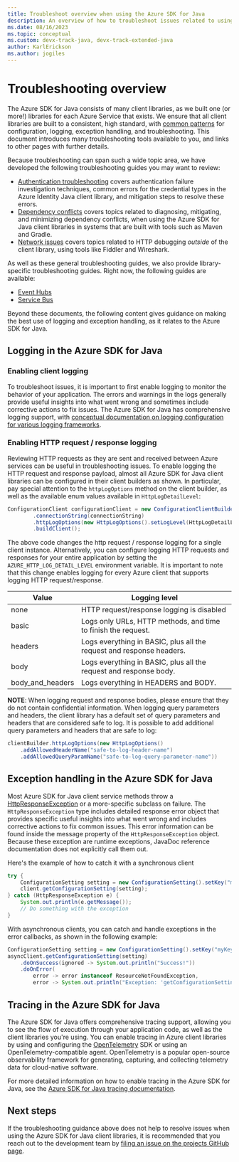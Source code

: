 ```yaml
---
title: Troubleshoot overview when using the Azure SDK for Java
description: An overview of how to troubleshoot issues related to using the Azure SDK for Java
ms.date: 08/16/2023
ms.topic: conceptual
ms.custom: devx-track-java, devx-track-extended-java
author: KarlErickson
ms.author: jogiles
---
```


# Troubleshooting overview

The Azure SDK for Java consists of many client libraries, as we built one (or more!) libraries for each Azure Service that exists. We ensure that all client libraries are built to a consistent, high standard, with [common patterns](overview.md) for configuration, logging, exception handling, and troubleshooting. This document introduces many troubleshooting tools available to you, and links to other pages with further details.

Because troubleshooting can span such a wide topic area, we have developed the following troubleshooting guides you may want to review:

* [Authentication troubleshooting](troubleshooting-authentication-overview.md) covers authentication failure investigation techniques, common errors for the credential types in the Azure Identity Java client library, and mitigation steps to resolve these errors.
* [Dependency conflicts](troubleshooting-dependency-version-conflict.md) covers topics related to diagnosing, mitigating, and minimizing dependency conflicts, when using the Azure SDK for Java client libraries in systems that are built with tools such as Maven and Gradle.
* [Network issues](troubleshooting-network.md) covers topics related to HTTP debugging *outside* of the client library, using tools like Fiddler and Wireshark.

As well as these general troubleshooting guides, we also provide library-specific troubleshooting guides. Right now, the following guides are available:

* [Event Hubs](troubleshooting-messaging-event-hubs-overview.md)
* [Service Bus](troubleshooting-messaging-service-bus-overview.md)

Beyond these documents, the following content gives guidance on making the best use of logging and exception handling, as it relates to the Azure SDK for Java.

## Logging in the Azure SDK for Java

### Enabling client logging

To troubleshoot issues, it is important to first enable logging to monitor the behavior of your application. The errors and warnings in the logs generally provide useful insights into what went wrong and sometimes include corrective actions to fix issues. The Azure SDK for Java has comprehensive logging support, with [conceptual documentation on logging configuration for various logging frameworks][logging_overview].

### Enabling HTTP request / response logging

Reviewing HTTP requests as they are sent and received between Azure services can be useful in troubleshooting issues. To enable logging the HTTP request and response payload, almost all Azure SDK for Java client libraries can be configured in their client builders as shown. In particular, pay special attention to the `httpLogOptions` method on the client builder, as well as the available enum values available in `HttpLogDetailLevel`:

```java
ConfigurationClient configurationClient = new ConfigurationClientBuilder()
        .connectionString(connectionString)
        .httpLogOptions(new HttpLogOptions().setLogLevel(HttpLogDetailLevel.BODY_AND_HEADERS))
        .buildClient();
```

The above code changes the http request / response logging for a single client instance. Alternatively, you can configure logging HTTP requests and responses for your entire application by setting the `AZURE_HTTP_LOG_DETAIL_LEVEL` environment variable. It is important to note that this change enables logging for every Azure client that supports logging HTTP request/response.

| Value            | Logging level                                                        |
|------------------|----------------------------------------------------------------------|
| none             | HTTP request/response logging is disabled                            |
| basic            | Logs only URLs, HTTP methods, and time to finish the request.        |
| headers          | Logs everything in BASIC, plus all the request and response headers. |
| body             | Logs everything in BASIC, plus all the request and response body.    |
| body_and_headers | Logs everything in HEADERS and BODY.                                 |

**NOTE**: When logging request and response bodies, please ensure that they do not contain confidential information. When logging query parameters and headers, the client library has a default set of query parameters and headers that are considered safe to log. It is possible to add additional query parameters and headers that are safe to log:

```java
clientBuilder.httpLogOptions(new HttpLogOptions()
    .addAllowedHeaderName("safe-to-log-header-name")
    .addAllowedQueryParamName("safe-to-log-query-parameter-name"))
```

## Exception handling in the Azure SDK for Java

Most Azure SDK for Java client service methods throw a [HttpResponseException][http_response_exception] or a more-specific subclass on failure. The `HttpResponseException` type includes detailed response error object that provides specific useful insights into what went wrong and includes corrective actions to fix common issues. This error information can be found inside the message property of the `HttpResponseException` object. Because these exception are runtime exceptions, JavaDoc reference documentation does not explicitly call them out.

Here's the example of how to catch it with a synchronous client

```java
try {
    ConfigurationSetting setting = new ConfigurationSetting().setKey("myKey").setValue("myValue");
    client.getConfigurationSetting(setting);
} catch (HttpResponseException e) {
    System.out.println(e.getMessage());
    // Do something with the exception
}
```

With asynchronous clients, you can catch and handle exceptions in the error callbacks, as shown in the following example:

```java
ConfigurationSetting setting = new ConfigurationSetting().setKey("myKey").setValue("myValue");
asyncClient.getConfigurationSetting(setting)
    .doOnSuccess(ignored -> System.out.println("Success!"))
    .doOnError(
        error -> error instanceof ResourceNotFoundException,
        error -> System.out.println("Exception: 'getConfigurationSetting' could not be performed."));
```

## Tracing in the Azure SDK for Java

The Azure SDK for Java offers comprehensive tracing support, allowing you to see the flow of execution through your application code, as well as the client libraries you're using. You can enable tracing in Azure client libraries by using and configuring the [OpenTelemetry](https://opentelemetry.io) SDK or using an OpenTelemetry-compatible agent. OpenTelemetry is a popular open-source observability framework for generating, capturing, and collecting telemetry data for cloud-native software.

For more detailed information on how to enable tracing in the Azure SDK for Java, see the [Azure SDK for Java tracing documentation](./tracing.md).

## Next steps

If the troubleshooting guidance above does not help to resolve issues when using the Azure SDK for Java client libraries, it is recommended that you reach out to the development team by [filing an issue on the projects GitHub page][azsdkjava_github_repo].

<!-- LINKS -->
[azsdkjava_github_repo]: https://github.com/Azure/azure-sdk-for-java
[logging_overview]: logging-overview.md
[http_response_exception]: https://github.com/Azure/azure-sdk-for-java/blob/main/sdk/core/azure-core/src/main/java/com/azure/core/exception/HttpResponseException.java